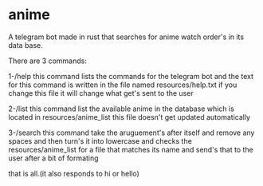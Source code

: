 # anime
A telegram bot made in rust that searches for anime watch order's in its data base.

There are 3 commands:

1-/help this command lists the commands for the telegram bot and the text for this command is written in the file named resources/help.txt if you change this file it will change what get's sent to the user

2-/list this command list the available anime in the database which is located in resources/anime_list this file doesn't get updated automatically

3-/search this command take the aruguement's after itself and remove any spaces and then turn's it into lowercase and checks the resources/anime_list for a file that matches its name and send's that to the user after a bit of formating

that is all.(it also responds to hi or hello)
